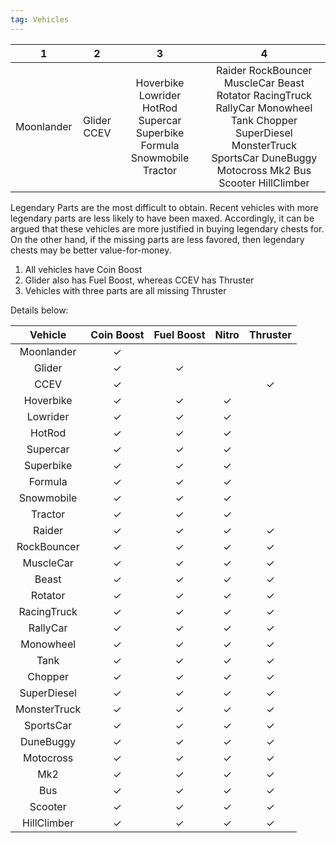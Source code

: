 ```yaml
---
tag: Vehicles
---
```


1 | 2 | 3 | 4
:--: | :--: | :--: | :--:
Moonlander | Glider CCEV | Hoverbike Lowrider HotRod Supercar Superbike Formula Snowmobile Tractor | Raider RockBouncer MuscleCar Beast Rotator RacingTruck RallyCar Monowheel Tank Chopper SuperDiesel MonsterTruck SportsCar DuneBuggy Motocross Mk2 Bus Scooter HillClimber


Legendary Parts are the most difficult to obtain. Recent vehicles with more legendary parts are less likely to have been maxed.  Accordingly, it can be argued that these vehicles are more justified in buying legendary chests for. On the other hand, if the missing parts are less favored, then legendary chests may be better value-for-money.  

1. All vehicles have Coin Boost
2. Glider also has Fuel Boost, whereas CCEV has Thruster
3. Vehicles with three parts are all missing Thruster

   
Details below:

Vehicle | Coin Boost | Fuel Boost | Nitro | Thruster
:--: | :--: | :--: | :--: | :--:
Moonlander | ✓ |  |  | 
Glider | ✓ | ✓ |  | 
CCEV | ✓ |  |  | ✓
Hoverbike | ✓ | ✓ | ✓ | 
Lowrider | ✓ | ✓ | ✓ | 
HotRod | ✓ | ✓ | ✓ | 
Supercar | ✓ | ✓ | ✓ | 
Superbike | ✓ | ✓ | ✓ | 
Formula | ✓ | ✓ | ✓ | 
Snowmobile | ✓ | ✓ | ✓ | 
Tractor | ✓ | ✓ | ✓ | 
Raider | ✓ | ✓ | ✓ | ✓
RockBouncer | ✓ | ✓ | ✓ | ✓
MuscleCar | ✓ | ✓ | ✓ | ✓
Beast | ✓ | ✓ | ✓ | ✓
Rotator | ✓ | ✓ | ✓ | ✓
RacingTruck | ✓ | ✓ | ✓ | ✓
RallyCar | ✓ | ✓ | ✓ | ✓
Monowheel | ✓ | ✓ | ✓ | ✓
Tank | ✓ | ✓ | ✓ | ✓
Chopper | ✓ | ✓ | ✓ | ✓
SuperDiesel | ✓ | ✓ | ✓ | ✓
MonsterTruck | ✓ | ✓ | ✓ | ✓
SportsCar | ✓ | ✓ | ✓ | ✓
DuneBuggy | ✓ | ✓ | ✓ | ✓
Motocross | ✓ | ✓ | ✓ | ✓
Mk2 | ✓ | ✓ | ✓ | ✓
Bus | ✓ | ✓ | ✓ | ✓
Scooter | ✓ | ✓ | ✓ | ✓
HillClimber | ✓ | ✓ | ✓ | ✓
